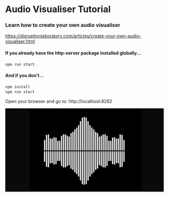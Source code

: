 # Audio Visualiser Tutorial
### Learn how to create your own audio visualiser ###

https://disruptionlaboratory.com/articles/create-your-own-audio-visualiser.html

#### If you already have the http-server package installed globally... ####

```shell
npm run start
```

#### And if you don't... ####

```shell
npm install
npm run start
```

Open your browser and go to:
http://localhost:8282


![index.html](audio-visualiser.png)

